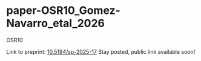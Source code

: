 # paper-OSR10_Gomez-Navarro_etal_2026
OSR10

Link to preprint: [10.5194/sp-2025-17](https://sp.copernicus.org/preprints/sp-2025-17/)
  Stay posted, public link available soon!
